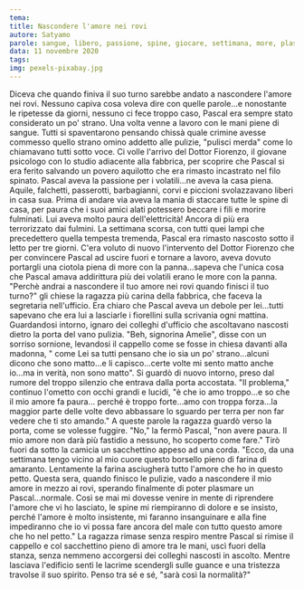 ```yaml
---
tema:
title: Nascondere l'amore nei rovi
autore: Satyamo
parole: sangue, libero, passione, spine, giocare, settimana, more, plasmare
data: 11 novembre 2020
tags: 
img: pexels-pixabay.jpg
---
```

Diceva che quando finiva il suo turno sarebbe andato a nascondere l'amore nei rovi.  Nessuno capiva cosa voleva dire con quelle parole...e nonostante le ripetesse da giorni, nessuno ci fece troppo caso, Pascal era sempre stato considerato un po' strano.  Una volta venne a lavoro con le mani piene di sangue.  Tutti si spaventarono pensando chissà quale crimine avesse commesso quello strano omino addetto alle pulizie,  "pulisci merda" come lo chiamavano tutti sotto voce. Ci volle l'arrivo del Dottor Fiorenzo, il giovane psicologo con lo studio adiacente alla fabbrica, per scoprire che Pascal si era ferito salvando un povero aquilotto che era rimasto incastrato nel filo spinato. Pascal aveva la passione per i volatili...ne aveva la casa piena. Aquile, falchetti, passerotti, barbagianni, corvi e piccioni svolazzavano liberi in casa sua.   Prima di andare via aveva la mania di staccare tutte le spine di casa, per paura che i suoi amici alati potessero beccare i fili e morire fulminati.  Lui aveva molto paura dell'elettricità! Ancora di più era terrorizzato dai fulmini.  La settimana scorsa, con tutti quei lampi che precedettero quella tempesta tremenda, Pascal era rimasto nascosto sotto il letto per tre giorni.  C'era voluto di nuovo l'intervento del Dottor Fiorenzo che per convincere Pascal ad uscire fuori e tornare a lavoro, aveva dovuto portargli una ciotola piena di more con la panna...sapeva che l'unica cosa che Pascal amava addirittura  più dei volatili erano le more con la panna.  
"Perchè andrai a nascondere il tuo amore nei rovi quando finisci il tuo turno?" gli chiese la ragazza più carina della fabbrica, che faceva la segretaria nell'ufficio.  Era chiaro che Pascal aveva un debole per lei...tutti sapevano che era lui a lasciarle i fiorellini sulla scrivania ogni mattina. Guardandosi intorno, ignaro dei colleghi d'ufficio che ascoltavano nascosti dietro la porta del vano pulizia.  "Beh, signorina Amelie", disse con un sorriso sornione, levandosi il cappello come se fosse in chiesa davanti alla madonna, " come Lei sa tutti pensano che io sia un po' strano...alcuni dicono che sono matto...e li capisco...certe volte mi sento matto anche io...ma in verità, non sono matto".  Si guardò di nuovo intorno, preso dal rumore del troppo silenzio che entrava dalla porta accostata.   "Il problema," continuo l'ometto con occhi grandi e lucidi, "è che io amo troppo...e so che il mio amore fa paura... perché è troppo forte...amo con troppa forza...la maggior parte delle volte devo abbassare lo sguardo per terra per non far vedere che ti sto amando."  A queste parole la ragazza guardò verso la porta, come se volesse fuggire. "No," la fermò Pascal, "non avere paura. Il mio amore non darà più fastidio a nessuno, ho scoperto come fare."  Tirò fuori da sotto la camicia un sacchettino appeso ad una corda.  "Ecco, da una settimana tengo vicino al mio cuore questo borsello pieno di farina di amaranto. Lentamente la farina asciugherà tutto l'amore che ho in questo petto.  Questa sera, quando finisco le pulizie, vado a nascondere il mio amore in mezzo ai rovi, sperando finalmente di poter plasmare un Pascal...normale. Così se mai mi dovesse venire in mente di riprendere l'amore che vi ho lasciato, le spine mi riempiranno di dolore e se insisto, perché l'amore è molto insistente, mi faranno insanguinare e alla fine impediranno che io vi possa fare ancora del male con tutto questo amore che ho nel petto." La ragazza rimase senza respiro mentre Pascal si rimise il cappello e col sacchettino pieno di amore tra le mani, uscì fuori della stanza, senza nemmeno accorgersi dei colleghi nascosti in ascolto.  Mentre lasciava l'edificio sentì le lacrime scendergli sulle guance e una tristezza travolse il suo spirito.  Penso tra sé e sé, "sarà così la normalità?"  